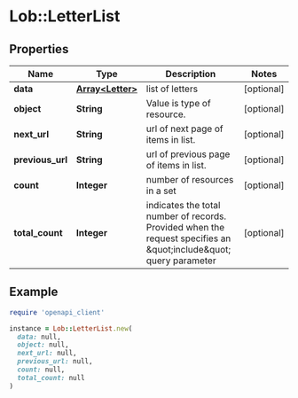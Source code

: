 # Lob::LetterList

## Properties

| Name | Type | Description | Notes |
| ---- | ---- | ----------- | ----- |
| **data** | [**Array&lt;Letter&gt;**](Letter.md) | list of letters | [optional] |
| **object** | **String** | Value is type of resource. | [optional] |
| **next_url** | **String** | url of next page of items in list. | [optional] |
| **previous_url** | **String** | url of previous page of items in list. | [optional] |
| **count** | **Integer** | number of resources in a set | [optional] |
| **total_count** | **Integer** | indicates the total number of records. Provided when the request specifies an \&quot;include\&quot; query parameter | [optional] |

## Example

```ruby
require 'openapi_client'

instance = Lob::LetterList.new(
  data: null,
  object: null,
  next_url: null,
  previous_url: null,
  count: null,
  total_count: null
)
```


